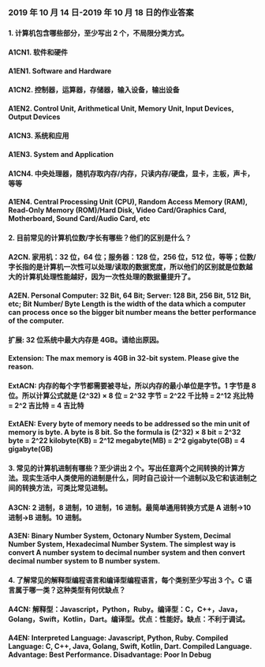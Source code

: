 ### 2019 年 10 月 14 日-2019 年 10 月 18 日的作业答案

#### 1. 计算机包含哪些部分，至少写出 2 个，不局限分类方式。

#### A1CN1. 软件和硬件

#### A1EN1. Software and Hardware

#### A1CN2. 控制器，运算器，存储器，输入设备，输出设备

#### A1EN2. Control Unit, Arithmetical Unit, Memory Unit, Input Devices, Output Devices

#### A1CN3. 系统和应用

#### A1EN3. System and Application

#### A1CN4. 中央处理器，随机存取内存/内存，只读内存/硬盘，显卡，主板，声卡，等等

#### A1EN4. Central Processing Unit (CPU), Random Access Memory (RAM), Read-Only Memory (ROM)/Hard Disk, Video Card/Graphics Card, Motherboard, Sound Card/Audio Card, etc

#### 2. 目前常见的计算机位数/字长有哪些？他们的区别是什么？

#### A2CN. 家用机：32 位，64 位；服务器：128 位，256 位，512 位，等等；位数/字长指的是计算机一次性可以处理/读取的数据宽度，所以他们的区别就是位数越大的计算机处理性能越好，因为一次性处理的数据量提升了。

#### A2EN. Personal Computer: 32 Bit, 64 Bit; Server: 128 Bit, 256 Bit, 512 Bit, etc; Bit Number/ Byte Length is the width of the data which a computer can process once so the bigger bit number means the better performance of the computer.

#### 扩展: 32 位系统中最大内存是 4GB。请给出原因。

#### Extension: The max memory is 4GB in 32-bit system. Please give the reason.

#### ExtACN: 内存的每个字节都需要被寻址，所以内存的最小单位是字节。1 字节是 8 位。所以计算公式就是 (2^32) × 8 位 = 2^32 字节 = 2^22 千比特 = 2^12 兆比特 = 2^2 吉比特 = 4 吉比特

#### ExtAEN: Every byte of memory needs to be addressed so the min unit of memory is byte. A byte is 8 bit. So the formula is (2^32) × 8 bit = 2^32 byte = 2^22 kilobyte(KB) = 2^12 megabyte(MB) = 2^2 gigabyte(GB) = 4 gigabyte(GB)

#### 3. 常见的计算机进制有哪些？至少讲出 2 个。写出任意两个之间转换的计算方法。现实生活中人类使用的进制是什么，同时自己设计一个进制以及它和该进制之间的转换方法，可类比常见进制。

#### A3CN: 2 进制，8 进制，10 进制，16 进制。最简单通用转换方式是 A 进制->10 进制->B 进制。10 进制。

#### A3EN: Binary Number System, Octonary Number System, Decimal Number System, Hexadecimal Number System. The simplest way is convert A number system to decimal number system and then convert decimal number system to B number system.

#### 4. 了解常见的解释型编程语言和编译型编程语言，每个类别至少写出 3 个。C 语言属于哪一类？这种类型有何优缺点？

#### A4CN: 解释型：Javascript，Python，Ruby。编译型：C，C++，Java，Golang，Swift，Kotlin，Dart。编译型。优点：性能好。缺点：不利于调试。

#### A4EN: Interpreted Language: Javascript, Python, Ruby. Compiled Language: C, C++, Java, Golang, Swift, Kotlin, Dart. Compiled Language. Advantage: Best Performance. Disadvantage: Poor In Debug
